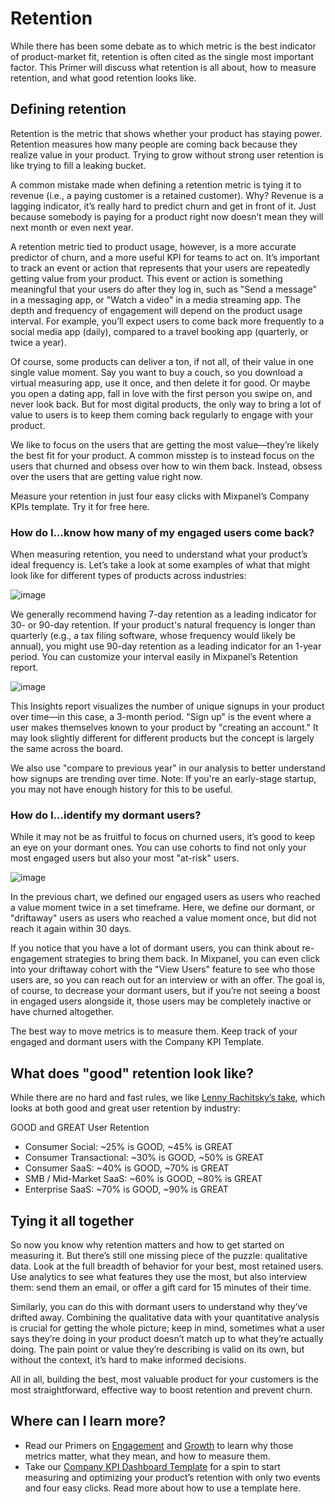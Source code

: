 # Retention


While there has been some debate as to which metric is the best indicator of product-market fit, retention is often cited as the single most important factor. This Primer will discuss what retention is all about, how to measure retention, and what good retention looks like.


## Defining retention
Retention is the metric that shows whether your product has staying power. Retention measures how many people are coming back because they realize value in your product. Trying to grow without strong user retention is like trying to fill a leaking bucket.

A common mistake made when defining a retention metric is tying it to revenue (i.e., a paying customer is a retained customer). Why? Revenue is a lagging indicator, it’s really hard to predict churn and get in front of it. Just because somebody is paying for a product right now doesn’t mean they will next month or even next year.

A retention metric tied to product usage, however, is a more accurate predictor of churn, and a more useful KPI for teams to act on. It’s important to track an event or action that represents that your users are repeatedly getting value from your product. This event or action is something meaningful that your users do after they log in, such as "Send a message" in a messaging app, or "Watch a video" in a media streaming app. The depth and frequency of engagement will depend on the product usage interval. For example, you’ll expect users to come back more frequently to a social media app (daily), compared to a travel booking app (quarterly, or twice a year).

Of course, some products can deliver a ton, if not all, of their value in one single value moment. Say you want to buy a couch, so you download a virtual measuring app, use it once, and then delete it for good. Or maybe you open a dating app, fall in love with the first person you swipe on, and never look back. But for most digital products, the only way to bring a lot of value to users is to keep them coming back regularly to engage with your product.

We like to focus on the users that are getting the most value—they’re likely the best fit for your product. A common misstep is to instead focus on the users that churned and obsess over how to win them back. Instead, obsess over the users that are getting value right now.

Measure your retention in just four easy clicks with Mixpanel’s Company KPIs template. Try it for free here.

### How do I…know how many of my engaged users come back?
When measuring retention, you need to understand what your product’s ideal frequency is. Let’s take a look at some examples of what that might look like for different types of products across industries:

![image](https://user-images.githubusercontent.com/2077899/233905305-a668c096-132e-4a48-ad2c-0d9cbbdd78c1.png)

We generally recommend having 7-day retention as a leading indicator for 30- or 90-day retention. If your product's natural frequency is longer than quarterly (e.g., a tax filing software, whose frequency would likely be annual), you might use 90-day retention as a leading indicator for an 1-year period. You can customize your interval easily in Mixpanel’s Retention report.

![image](https://user-images.githubusercontent.com/2077899/233905319-4cb2064b-35ce-48d2-acc1-c3df7f54775a.png)

This Insights report visualizes the number of unique signups in your product over time—in this case, a 3-month period. "Sign up" is the event where a user makes themselves known to your product by "creating an account." It may look slightly different for different products but the concept is largely the same across the board.

We also use "compare to previous year" in our analysis to better understand how signups are trending over time. Note: If you're an early-stage startup, you may not have enough history for this to be useful.

 

### How do I…identify my dormant users?
While it may not be as fruitful to focus on churned users, it’s good to keep an eye on your dormant ones. You can use cohorts to find not only your most engaged users but also your most "at-risk" users.

![image](https://user-images.githubusercontent.com/2077899/233905339-68e40986-3331-48e0-9c9e-67ddac1b8419.png)

In the previous chart, we defined our engaged users as users who reached a value moment twice in a set timeframe. Here, we define our dormant, or "driftaway" users as users who reached a value moment once, but did not reach it again within 30 days.


If you notice that you have a lot of dormant users, you can think about re-engagement strategies to bring them back. In Mixpanel, you can even click into your driftaway cohort with the "View Users" feature to see who those users are, so you can reach out for an interview or with an offer. The goal is, of course, to decrease your dormant users, but if you’re not seeing a boost in engaged users alongside it, those users may be completely inactive or have churned altogether.

The best way to move metrics is to measure them. Keep track of your engaged and dormant users with the Company KPI Template.


## What does "good" retention look like?
While there are no hard and fast rules, we like [Lenny Rachitsky’s take](https://www.lennysnewsletter.com/p/what-is-good-retention-issue-29), which looks at both good and great user retention by industry:

GOOD and GREAT User Retention
* Consumer Social: ~25% is GOOD, ~45% is GREAT
* Consumer Transactional: ~30% is GOOD, ~50% is GREAT
* Consumer SaaS: ~40% is GOOD, ~70% is GREAT
* SMB / Mid-Market SaaS: ~60% is GOOD, ~80% is GREAT
* Enterprise SaaS: ~70% is GOOD, ~90% is GREAT
 

## Tying it all together
So now you know why retention matters and how to get started on measuring it. But there’s still one missing piece of the puzzle: qualitative data. Look at the full breadth of behavior for your best, most retained users. Use analytics to see what features they use the most, but also interview them: send them an email, or offer a gift card for 15 minutes of their time.

Similarly, you can do this with dormant users to understand why they’ve drifted away. Combining the qualitative data with your quantitative analysis is crucial for getting the whole picture; keep in mind, sometimes what a user says they’re doing in your product doesn’t match up to what they’re actually doing. The pain point or value they’re describing is valid on its own, but without the context, it’s hard to make informed decisions.

All in all, building the best, most valuable product for your customers is the most straightforward, effective way to boost retention and prevent churn.

 
## Where can I learn more?
* Read our Primers on [Engagement](/docs/best-practices/analytics-strategy/engagement) and [Growth](/docs/best-practices/analytics-strategy/growth) to learn why those metrics matter, what they mean, and how to measure them.
* Take our [Company KPI Dashboard Template](https://mixpanel.com/project?show-event-translator=true) for a spin to start measuring and optimizing your product’s retention with only two events and four easy clicks. Read more about how to use a template here.
